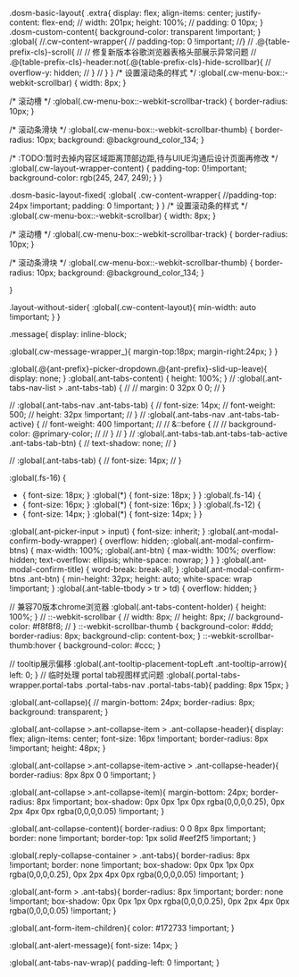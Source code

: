 .dosm-basic-layout{
  .extra{
    display: flex;
    align-items: center;
    justify-content: flex-end;
    // width: 201px;
    height: 100%;
    // padding: 0 10px;
  }
  .dosm-custom-content{
    background-color: transparent !important;
  }
  :global{
    //.cw-content-wrapper{
    //  padding-top: 0 !important;
    //}
    // .@{table-prefix-cls}-scroll{
    //   // 修复新版本谷歌浏览器表格头部展示异常问题
    //   .@{table-prefix-cls}-header:not(.@{table-prefix-cls}-hide-scrollbar){
    //       overflow-y: hidden;
    //   }
    // }
  }
  /* 设置滚动条的样式 */
  :global(.cw-menu-box::-webkit-scrollbar) {
    width: 8px;
  }

  /* 滚动槽 */
  :global(.cw-menu-box::-webkit-scrollbar-track) {
    border-radius: 10px;
  }

  /* 滚动条滑块 */
  :global(.cw-menu-box::-webkit-scrollbar-thumb) {
    border-radius: 10px;
    background: @background_color_134;
  }

  /* :TODO:暂时去掉内容区域距离顶部边距,待与UIUE沟通后设计页面再修改 */
  :global(.cw-layout-wrapper-content) {
    padding-top: 0!important;
    background-color: rgb(245, 247, 249);
  }
}

.dosm-basic-layout-fixed{
  :global{
    .cw-content-wrapper{
      //padding-top: 24px !important;
      padding: 0 !important;
    }
  }
   /* 设置滚动条的样式 */
   :global(.cw-menu-box::-webkit-scrollbar) {
     width: 8px;
   }

   /* 滚动槽 */
   :global(.cw-menu-box::-webkit-scrollbar-track) {
     border-radius: 10px;
   }

   /* 滚动条滑块 */
   :global(.cw-menu-box::-webkit-scrollbar-thumb) {
     border-radius: 10px;
     background: @background_color_134;
  }

}


.layout-without-sider{
  :global(.cw-content-layout){
    min-width: auto !important;
  }
}

.message{
  display: inline-block;

  :global(.cw-message-wrapper_){
    margin-top:18px;
    margin-right:24px;
  }
}

:global(.@{ant-prefix}-picker-dropdown.@{ant-prefix}-slid-up-leave){
  display: none;
}
:global(.ant-tabs-content) {
  height: 100%;
}
// :global(.ant-tabs-nav-list > .ant-tabs-tab) {
//   // margin: 0 32px 0 0;
// }

// :global(.ant-tabs-nav .ant-tabs-tab) {
//   font-size: 14px;
//   font-weight: 500;
//   height: 32px !important;
// }
// :global(.ant-tabs-nav .ant-tabs-tab-active) {
//   font-weight: 400 !important;
//   // &::before {
//     // background-color: @primary-color;
//   // }
// }
// :global(.ant-tabs-tab.ant-tabs-tab-active .ant-tabs-tab-btn) {
//   text-shadow: none;
// }

// :global(.ant-tabs-tab) {
//   font-size: 14px;
// }

:global(.fs-16) {
  * {
    font-size: 18px;
  }
  :global(*) {
    font-size: 18px;
  }
}
:global(.fs-14) {
  * {
    font-size: 16px;
  }
  :global(*) {
    font-size: 16px;
  }
}
:global(.fs-12) {
  * {
    font-size: 14px;
  }
  :global(*) {
    font-size: 14px;
  }
}

:global(.ant-picker-input > input) {
  font-size: inherit;
}
:global(.ant-modal-confirm-body-wrapper) {
  overflow: hidden;
  :global(.ant-modal-confirm-btns) {
    max-width: 100%;
    :global(.ant-btn) {
      max-width: 100%;
      overflow: hidden;
      text-overflow: ellipsis;
      white-space: nowrap;
    }
  }
}
:global(.ant-modal-confirm-title) {
  word-break: break-all;
}
:global(.ant-modal-confirm-btns .ant-btn) {
  min-height: 32px;
  height: auto;
  white-space: wrap !important;
}
:global(.ant-table-tbody > tr > td) {
  overflow: hidden;
}

// 兼容70版本chrome浏览器
:global(.ant-tabs-content-holder) {
  height: 100%;
}
// ::-webkit-scrollbar {
//   width: 8px;
//   height: 8px;
//   background-color: #f8f8f8;
// }
::-webkit-scrollbar-thumb {
  background-color: #ddd;
  border-radius: 8px;
  background-clip: content-box;
}
::-webkit-scrollbar-thumb:hover {
  background-color: #ccc;
}

// tooltip展示偏移
:global(.ant-tooltip-placement-topLeft .ant-tooltip-arrow){
  left: 0;
}
// 临时处理 portal tab视图样式问题
:global(.portal-tabs-wrapper.portal-tabs .portal-tabs-nav .portal-tabs-tab){
  padding: 8px 15px;
}



:global(.ant-collapse){
//  margin-bottom: 24px;
 border-radius: 8px;
 background: transparent;
}

:global(.ant-collapse >.ant-collapse-item > .ant-collapse-header){
  display: flex;
  align-items: center;
  font-size: 16px !important;
  border-radius: 8px !important;
  height: 48px;
 }

 :global(.ant-collapse >.ant-collapse-item-active > .ant-collapse-header){
  border-radius: 8px 8px 0 0 !important;
 }

 :global(.ant-collapse >.ant-collapse-item){
  margin-bottom: 24px;
  border-radius: 8px !important;
  box-shadow: 0px 0px 1px 0px rgba(0,0,0,0.25), 0px 2px 4px 0px rgba(0,0,0,0.05) !important;
 }


 :global(.ant-collapse-content){
  border-radius: 0 0 8px 8px !important;
  border: none !important;
  border-top: 1px solid #eef2f5 !important;
 }

 :global(.reply-collapse-container > .ant-tabs){
  border-radius: 8px !important;
  border: none !important;
  box-shadow: 0px 0px 1px 0px rgba(0,0,0,0.25), 0px 2px 4px 0px rgba(0,0,0,0.05) !important;
 }

 :global(.ant-form > .ant-tabs){
  border-radius: 8px !important;
  border: none !important;
  box-shadow: 0px 0px 1px 0px rgba(0,0,0,0.25), 0px 2px 4px 0px rgba(0,0,0,0.05) !important;
 }

 :global(.ant-form-item-children){
   color: #172733 !important;
 }

 :global(.ant-alert-message){
   font-size: 14px;
}

:global(.ant-tabs-nav-wrap){
  padding-left: 0 !important;
}
